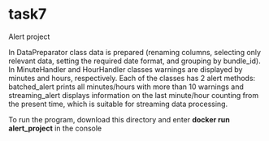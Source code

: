 # task7
Alert project

In DataPreparator class data is prepared (renaming columns, selecting only relevant data, setting the required date format, and grouping by bundle_id). In MinuteHandler and HourHandler classes warnings are displayed by minutes and hours, respectively. Each of the classes has 2 alert methods: batched_alert prints all minutes/hours with more than 10 warnings and streaming_alert displays information on the last minute/hour counting from the present time, which is suitable for streaming data processing.

To run the program, download this directory and enter **docker run alert_project** in the console
